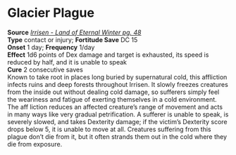 # Glacier Plague

**Source** [_Irrisen - Land of Eternal Winter pg. 48_](http://paizo.com/products/btpy8w7f?Pathfinder-Campaign-Setting-Irrisen-Land-of-Eternal-Winter)  
**Type** contact or injury; **Fortitude Save** DC 15  
**Onset** 1 day; **Frequency** 1/day  
**Effect** 1d6 points of Dex damage and target is exhausted, its speed is reduced by half, and it is unable to speak  
**Cure** 2 consecutive saves  
Known to take root in places long buried by supernatural cold, this affliction infects ruins and deep forests throughout Irrisen. It slowly freezes creatures from the inside out without dealing cold damage, so sufferers simply feel the weariness and fatigue of exerting themselves in a cold environment. The aff liction reduces an affected creature’s range of movement and acts in many ways like very gradual petrification. A sufferer is unable to speak, is severely slowed, and takes Dexterity damage; if the victim’s Dexterity score drops below 5, it is unable to move at all. Creatures suffering from this plague don’t die from it, but it often strands them out in the cold where they die from exposure.